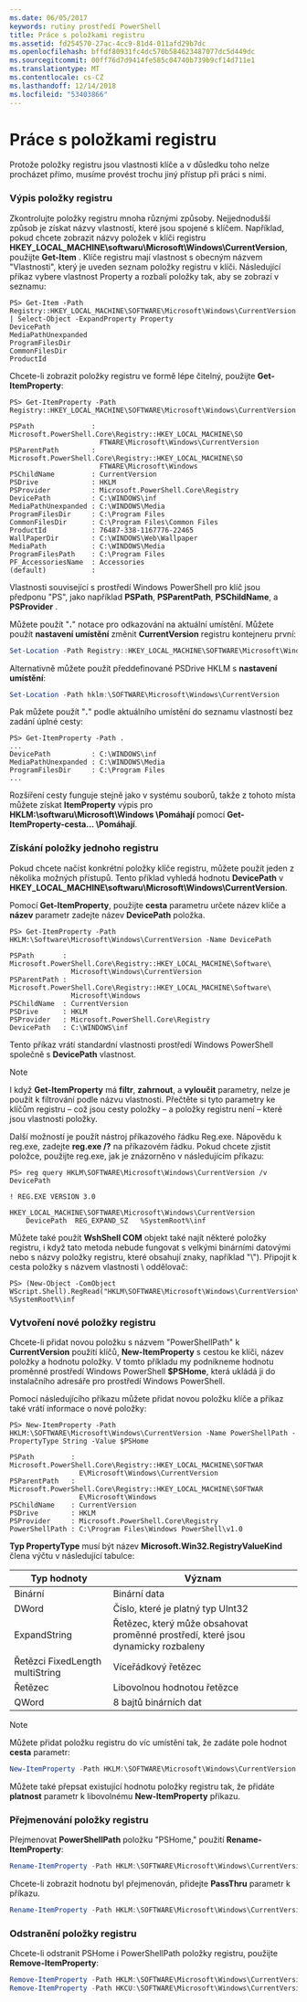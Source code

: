 ```yaml
---
ms.date: 06/05/2017
keywords: rutiny prostředí PowerShell
title: Práce s položkami registru
ms.assetid: fd254570-27ac-4cc9-81d4-011afd29b7dc
ms.openlocfilehash: bffdf80931fc4dc570b584623487077dc5d449dc
ms.sourcegitcommit: 00ff76d7d9414fe585c04740b739b9cf14d711e1
ms.translationtype: MT
ms.contentlocale: cs-CZ
ms.lasthandoff: 12/14/2018
ms.locfileid: "53403866"
---
```

# <a name="working-with-registry-entries"></a>Práce s položkami registru

Protože položky registru jsou vlastnosti klíče a v důsledku toho nelze procházet přímo, musíme provést trochu jiný přístup při práci s nimi.

### <a name="listing-registry-entries"></a>Výpis položky registru

Zkontrolujte položky registru mnoha různými způsoby. Nejjednodušší způsob je získat názvy vlastností, které jsou spojené s klíčem. Například, pokud chcete zobrazit názvy položek v klíči registru **HKEY_LOCAL_MACHINE\\softwaru\\Microsoft\\Windows\\CurrentVersion**, použijte **Get-Item** . Klíče registru mají vlastnost s obecným názvem "Vlastnosti", který je uveden seznam položky registru v klíči. Následující příkaz vybere vlastnost Property a rozbalí položky tak, aby se zobrazí v seznamu:

```
PS> Get-Item -Path Registry::HKEY_LOCAL_MACHINE\SOFTWARE\Microsoft\Windows\CurrentVersion | Select-Object -ExpandProperty Property
DevicePath
MediaPathUnexpanded
ProgramFilesDir
CommonFilesDir
ProductId
```

Chcete-li zobrazit položky registru ve formě lépe čitelný, použijte **Get-ItemProperty**:

```
PS> Get-ItemProperty -Path Registry::HKEY_LOCAL_MACHINE\SOFTWARE\Microsoft\Windows\CurrentVersion

PSPath              : Microsoft.PowerShell.Core\Registry::HKEY_LOCAL_MACHINE\SO
                      FTWARE\Microsoft\Windows\CurrentVersion
PSParentPath        : Microsoft.PowerShell.Core\Registry::HKEY_LOCAL_MACHINE\SO
                      FTWARE\Microsoft\Windows
PSChildName         : CurrentVersion
PSDrive             : HKLM
PSProvider          : Microsoft.PowerShell.Core\Registry
DevicePath          : C:\WINDOWS\inf
MediaPathUnexpanded : C:\WINDOWS\Media
ProgramFilesDir     : C:\Program Files
CommonFilesDir      : C:\Program Files\Common Files
ProductId           : 76487-338-1167776-22465
WallPaperDir        : C:\WINDOWS\Web\Wallpaper
MediaPath           : C:\WINDOWS\Media
ProgramFilesPath    : C:\Program Files
PF_AccessoriesName  : Accessories
(default)           :
```

Vlastnosti související s prostředí Windows PowerShell pro klíč jsou předponu "PS", jako například **PSPath**, **PSParentPath**, **PSChildName**, a **PSProvider** .

Můžete použít "**.**" notace pro odkazování na aktuální umístění. Můžete použít **nastavení umístění** změnit **CurrentVersion** registru kontejneru první:

```powershell
Set-Location -Path Registry::HKEY_LOCAL_MACHINE\SOFTWARE\Microsoft\Windows\CurrentVersion
```

Alternativně můžete použít předdefinované PSDrive HKLM s **nastavení umístění**:

```powershell
Set-Location -Path hklm:\SOFTWARE\Microsoft\Windows\CurrentVersion
```

Pak můžete použít "**.**" podle aktuálního umístění do seznamu vlastností bez zadání úplné cesty:

```
PS> Get-ItemProperty -Path .
...
DevicePath          : C:\WINDOWS\inf
MediaPathUnexpanded : C:\WINDOWS\Media
ProgramFilesDir     : C:\Program Files
...
```

Rozšíření cesty funguje stejně jako v systému souborů, takže z tohoto místa můžete získat **ItemProperty** výpis pro **HKLM:\\softwaru\\Microsoft\\Windows \\Pomáhají** pomocí **Get-ItemProperty-cesta... \\Pomáhají**.

### <a name="getting-a-single-registry-entry"></a>Získání položky jednoho registru

Pokud chcete načíst konkrétní položky klíče registru, můžete použít jeden z několika možných přístupů. Tento příklad vyhledá hodnotu **DevicePath** v **HKEY_LOCAL_MACHINE\\softwaru\\Microsoft\\Windows\\CurrentVersion**.

Pomocí **Get-ItemProperty**, použijte **cesta** parametru určete název klíče a **název** parametr zadejte název **DevicePath** položka.

```
PS> Get-ItemProperty -Path HKLM:\Software\Microsoft\Windows\CurrentVersion -Name DevicePath

PSPath       : Microsoft.PowerShell.Core\Registry::HKEY_LOCAL_MACHINE\Software\
               Microsoft\Windows\CurrentVersion
PSParentPath : Microsoft.PowerShell.Core\Registry::HKEY_LOCAL_MACHINE\Software\
               Microsoft\Windows
PSChildName  : CurrentVersion
PSDrive      : HKLM
PSProvider   : Microsoft.PowerShell.Core\Registry
DevicePath   : C:\WINDOWS\inf
```

Tento příkaz vrátí standardní vlastnosti prostředí Windows PowerShell společně s **DevicePath** vlastnost.

> [!NOTE]
> I když **Get-ItemProperty** má **filtr**, **zahrnout**, a **vyloučit** parametry, nelze je použít k filtrování podle názvu vlastnosti. Přečtěte si tyto parametry ke klíčům registru – což jsou cesty položky – a položky registru není – které jsou vlastnosti položky.

Další možností je použít nástroj příkazového řádku Reg.exe. Nápovědu k reg.exe, zadejte **reg.exe /?** na příkazovém řádku. Pokud chcete zjistit položce, použijte reg.exe, jak je znázorněno v následujícím příkazu:

```
PS> reg query HKLM\SOFTWARE\Microsoft\Windows\CurrentVersion /v DevicePath

! REG.EXE VERSION 3.0

HKEY_LOCAL_MACHINE\SOFTWARE\Microsoft\Windows\CurrentVersion
    DevicePath  REG_EXPAND_SZ   %SystemRoot%\inf
```

Můžete také použít **WshShell COM** objekt také najít některé položky registru, i když tato metoda nebude fungovat s velkými binárními datovými nebo s názvy položky registru, které obsahují znaky, například "\\"). Připojit k cesta položky s názvem vlastnosti \\ oddělovač:

```
PS> (New-Object -ComObject WScript.Shell).RegRead("HKLM\SOFTWARE\Microsoft\Windows\CurrentVersion\DevicePath")
%SystemRoot%\inf
```

### <a name="creating-new-registry-entries"></a>Vytvoření nové položky registru

Chcete-li přidat novou položku s názvem "PowerShellPath" k **CurrentVersion** použití klíčů, **New-ItemProperty** s cestou ke klíči, název položky a hodnotu položky. V tomto příkladu my podnikneme hodnotu proměnné prostředí Windows PowerShell **$PSHome**, která ukládá ji do instalačního adresáře pro prostředí Windows PowerShell.

Pomocí následujícího příkazu můžete přidat novou položku klíče a příkaz také vrátí informace o nové položky:

```
PS> New-ItemProperty -Path HKLM:\SOFTWARE\Microsoft\Windows\CurrentVersion -Name PowerShellPath -PropertyType String -Value $PSHome

PSPath         : Microsoft.PowerShell.Core\Registry::HKEY_LOCAL_MACHINE\SOFTWAR
                 E\Microsoft\Windows\CurrentVersion
PSParentPath   : Microsoft.PowerShell.Core\Registry::HKEY_LOCAL_MACHINE\SOFTWAR
                 E\Microsoft\Windows
PSChildName    : CurrentVersion
PSDrive        : HKLM
PSProvider     : Microsoft.PowerShell.Core\Registry
PowerShellPath : C:\Program Files\Windows PowerShell\v1.0
```

**Typ PropertyType** musí být název **Microsoft.Win32.RegistryValueKind** člena výčtu v následující tabulce:

|Typ hodnoty|Význam|
|----------------------|-----------|
|Binární|Binární data|
|DWord|Číslo, které je platný typ UInt32|
|ExpandString|Řetězec, který může obsahovat proměnné prostředí, které jsou dynamicky rozbaleny|
|Řetězci FixedLength multiString|Víceřádkový řetězec|
|Řetězec|Libovolnou hodnotou řetězce|
|QWord|8 bajtů binárních dat|

> [!NOTE]
> Můžete přidat položku registru do víc umístění tak, že zadáte pole hodnot **cesta** parametr:

```powershell
New-ItemProperty -Path HKLM:\SOFTWARE\Microsoft\Windows\CurrentVersion, HKCU:\SOFTWARE\Microsoft\Windows\CurrentVersion -Name PowerShellPath -PropertyType String -Value $PSHome
```

Můžete také přepsat existující hodnotu položky registru tak, že přidáte **platnost** parametr k libovolnému **New-ItemProperty** příkazu.

### <a name="renaming-registry-entries"></a>Přejmenování položky registru

Přejmenovat **PowerShellPath** položku "PSHome," použití **Rename-ItemProperty**:

```powershell
Rename-ItemProperty -Path HKLM:\SOFTWARE\Microsoft\Windows\CurrentVersion -Name PowerShellPath -NewName PSHome
```

Chcete-li zobrazit hodnotu byl přejmenován, přidejte **PassThru** parametr k příkazu.

```powershell
Rename-ItemProperty -Path HKLM:\SOFTWARE\Microsoft\Windows\CurrentVersion -Name PowerShellPath -NewName PSHome -passthru
```

### <a name="deleting-registry-entries"></a>Odstranění položky registru

Chcete-li odstranit PSHome i PowerShellPath položky registru, použijte **Remove-ItemProperty**:

```powershell
Remove-ItemProperty -Path HKLM:\SOFTWARE\Microsoft\Windows\CurrentVersion -Name PSHome
Remove-ItemProperty -Path HKCU:\SOFTWARE\Microsoft\Windows\CurrentVersion -Name PowerShellPath
```